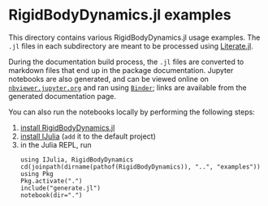 # RigidBodyDynamics.jl examples

This directory contains various RigidBodyDynamics.jl usage examples.
The `.jl` files in each subdirectory are meant to be processed using [Literate.jl](https://github.com/fredrikekre/Literate.jl).

During the documentation build process, the `.jl` files are converted to markdown
files that end up in the package documentation. Jupyter notebooks are also
generated, and can be viewed online on [`nbviewer.jupyter.org`](https://nbviewer.jupyter.org/)
and ran using [`Binder`](https://mybinder.org/); links are available from the generated documentation page.

You can also run the notebooks locally by performing the following steps:

1. [install RigidBodyDynamics.jl](http://www.juliarobotics.org/RigidBodyDynamics.jl/stable/#Installation-1)
2. [install IJulia](https://github.com/JuliaLang/IJulia.jl) (`add` it to the default project)
3. in the Julia REPL, run
   ```
   using IJulia, RigidBodyDynamics
   cd(joinpath(dirname(pathof(RigidBodyDynamics)), "..", "examples"))
   using Pkg
   Pkg.activate(".")
   include("generate.jl")
   notebook(dir=".")
   ```
